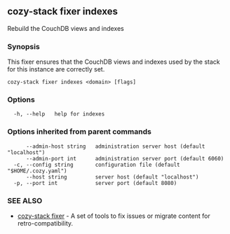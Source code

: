## cozy-stack fixer indexes

Rebuild the CouchDB views and indexes

### Synopsis


This fixer ensures that the CouchDB views and indexes used by the stack for
this instance are correctly set.


```
cozy-stack fixer indexes <domain> [flags]
```

### Options

```
  -h, --help   help for indexes
```

### Options inherited from parent commands

```
      --admin-host string   administration server host (default "localhost")
      --admin-port int      administration server port (default 6060)
  -c, --config string       configuration file (default "$HOME/.cozy.yaml")
      --host string         server host (default "localhost")
  -p, --port int            server port (default 8080)
```

### SEE ALSO

* [cozy-stack fixer](cozy-stack_fixer.md)	 - A set of tools to fix issues or migrate content for retro-compatibility.

